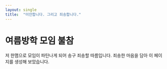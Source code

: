 ```yaml
---
layout: single
title:  "미안합니다. 그리고 죄송합니다."
---
```


# 여름방학 모임 불참

저 한몀으로 모임이 파탄나게 되어 송구 죄송할 따름입니다.
죄송한 마음을 담아 이 페이지를 생성해 보았습니다.
